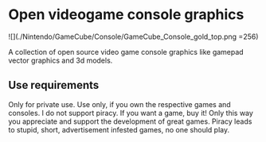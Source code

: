 # Open videogame console graphics

![](./Nintendo/GameCube/Console/GameCube_Console_gold_top.png =256)

A collection of open source video game console graphics like gamepad vector graphics and 3d models.

## Use requirements

Only for private use. Use only, if you own the respective games and consoles. I do not support piracy. If you want a game, buy it! Only this way you appreciate and support the development of great games. Piracy leads to stupid, short, advertisement infested games, no one should play.
